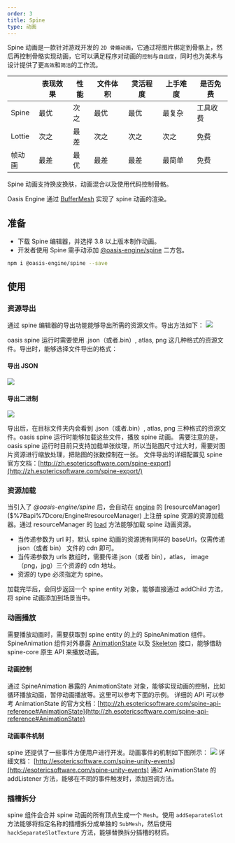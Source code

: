 ```yaml
---
order: 3
title: Spine
type: 动画
---
```


Spine 动画是一款针对游戏开发的 `2D 骨骼动画`，它通过将图片绑定到骨骼上，然后再控制骨骼实现动画，它可以满足程序对动画的`控制`与`自由度`，同时也为美术与设计提供了更`高效`和`简洁`的工作流。

|  | 表现效果 | 性能 | 文件体积 | 灵活程度 | 上手难度 | 是否免费 |
| --- | --- | --- | --- | --- | --- | --- |
| Spine | 最优 | 次之 | 最优 | 最优 | 最复杂 | 工具收费 |
| Lottie | 次之 | 最差 | 次之 | 次之 | 次之 | 免费 |
| 帧动画 | 最差 | 最优 | 最差 | 最差 | 最简单 | 免费 |

Spine 动画支持换皮换肤，动画混合以及使用代码控制骨骼。

Oasis Engine 通过 [BufferMesh](${docs}buffer-mesh-cn) 实现了 spine 动画的渲染。


## 准备

- 下载 Spine 编辑器，并选择 3.8 以上版本制作动画。
- 开发者使用 Spine 需手动添加 [@oasis-engine/spine](https://github.com/oasis-engine/engine-spine)  二方包。

```bash
npm i @oasis-engine/spine --save
```

## 使用

### 资源导出
通过 spine 编辑器的导出功能能够导出所需的资源文件。导出方法如下：
![](https://gw.alipayobjects.com/mdn/mybank_yul/afts/img/A*jh0UTYlkKrIAAAAAAAAAAAAAARQnAQ#crop=0&crop=0&crop=1&crop=1&id=xGebk&originHeight=1232&originWidth=1754&originalType=binary&ratio=1&rotation=0&showTitle=false&status=done&style=none&title=)

oasis spine 运行时需要使用 .json（或者.bin）, atlas, png 这几种格式的资源文件。导出时，能够选择文件导出的格式：

#### 导出 JSON

![](https://gw.alipayobjects.com/mdn/mybank_yul/afts/img/A*VWQEQoiALSwAAAAAAAAAAAAAARQnAQ#crop=0&crop=0&crop=1&crop=1&id=sIw42&originHeight=1342&originWidth=1726&originalType=binary&ratio=1&rotation=0&showTitle=false&status=done&style=none&title=)

#### 导出二进制

![](https://gw.alipayobjects.com/mdn/mybank_yul/afts/img/A*gs1HRId9wPcAAAAAAAAAAAAAARQnAQ#crop=0&crop=0&crop=1&crop=1&id=q3yyW&originHeight=1180&originWidth=1710&originalType=binary&ratio=1&rotation=0&showTitle=false&status=done&style=none&title=)

导出后，在目标文件夹内会看到 .json（或者.bin）, atlas, png 三种格式的资源文件。oasis spine 运行时能够加载这些文件，播放 spine 动画。
需要注意的是，oasis spine 运行时目前只支持加载单张纹理，所以当贴图尺寸过大时，需要对图片资源进行缩放处理，把贴图的张数控制在一张。
文件导出的详细配置见 spine 官方文档：[http://zh.esotericsoftware.com/spine-export](http://zh.esotericsoftware.com/spine-export/)

### 资源加载
当引入了 _@oasis-engine/spine_ 后，会自动在 [engine]($%7Bapi%7Dcore/Engine) 的 [resourceManager]($%7Bapi%7Dcore/Engine#resourceManager) 上注册 spine 资源的资源加载器。通过 resourceManager 的 [load]($%7Bapi%7Dcore/ResourceManager/#load) 方法能够加载 spine 动画资源。

- 当传递参数为 url 时，默认 spine 动画的资源拥有同样的 baseUrl，仅需传递  json（或者 bin） 文件的 cdn 即可。
- 当传递参数为 urls 数组时，需要传递 json（或者 bin），atlas， image（png，jpg）三个资源的 cdn 地址。
- 资源的 type 必须指定为 spine。

加载完毕后，会同步返回一个 spine entity 对象，能够直接通过 addChild 方法，将 spine 动画添加到场景当中。

<playground src="spine-animation.ts"></playground>


### 动画播放

需要播放动画时，需要获取到 spine entity 的上的 SpineAnimation 组件。SpineAnimation 组件对外暴露 [AnimationState](http://zh.esotericsoftware.com/spine-api-reference#AnimationState) 以及 [Skeleton](http://zh.esotericsoftware.com/spine-api-reference#Skeleton) 接口，能够借助 spine-core 原生 API 来播放动画。

#### 
#### 动画控制
通过 SpineAnimation 暴露的 AnimationState 对象，能够实现动画的控制，比如循环播放动画，暂停动画播放等。这里可以参考下面的示例。
详细的 API 可以参考 AnimationState 的官方文档：[http://zh.esotericsoftware.com/spine-api-reference#AnimationState](http://zh.esotericsoftware.com/spine-api-reference#AnimationState)


#### 动画事件机制
spine 还提供了一些事件方便用户进行开发。动画事件的机制如下图所示：
![](https://gw.alipayobjects.com/mdn/mybank_yul/afts/img/A*fC1NT5tTET8AAAAAAAAAAAAAARQnAQ#crop=0&crop=0&crop=1&crop=1&id=JUZeZ&originHeight=280&originWidth=640&originalType=binary&ratio=1&rotation=0&showTitle=false&status=done&style=none&title=)
详细文档：
[http://esotericsoftware.com/spine-unity-events](http://esotericsoftware.com/spine-unity-events)
通过 AnimationState 的 addListener 方法，能够在不同的事件触发时，添加回调方法。


### 插槽拆分

spine 组件会合并 spine 动画的所有顶点生成一个 `Mesh`。使用 `addSeparateSlot` 方法能够将指定名称的插槽拆分成单独的 `SubMesh`，然后使用 `hackSeparateSlotTexture` 方法，能够替换拆分插槽的材质。

<playground src="spine-hack-slot-texture.ts"></playground>





